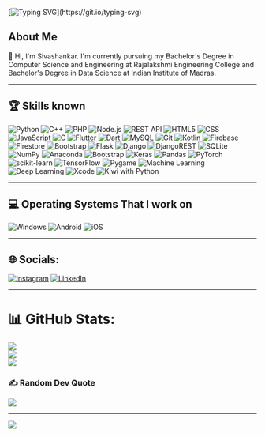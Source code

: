[![Typing SVG](https://readme-typing-svg.herokuapp.com?color=00FFFF&lines=Welcome+to+my+github+profile!)](https://git.io/typing-svg)
## About Me
👋 Hi, I'm Sivashankar. 
    I'm currently pursuing my Bachelor's Degree in Computer Science and Engineering at Rajalakshmi Engineering College and  Bachelor's Degree in Data Science at Indian Institute of Madras.

---

## 🏆 Skills known
![Python](https://img.shields.io/badge/Python-3776AB?style=for-the-badge&logo=python&logoColor=white) ![C++](https://img.shields.io/badge/-C++-00599C?style=for-the-badge&logo=c%2B%2B&logoColor=white) ![PHP](https://img.shields.io/badge/-PHP-777BB4?style=for-the-badge&logo=php&logoColor=white) ![Node.js](https://img.shields.io/badge/-Node.js-339933?style=for-the-badge&logo=node.js&logoColor=white) ![REST API](https://img.shields.io/badge/-REST%20API-6DB33F?style=for-the-badge&logo=rest-api&logoColor=white) ![HTML5](https://img.shields.io/badge/HTML5-E34F26?style=for-the-badge&logo=html5&logoColor=white) ![CSS](https://img.shields.io/badge/-CSS-1572B6?style=for-the-badge&logo=css3&logoColor=white) ![JavaScript](https://img.shields.io/badge/-JavaScript-F7DF1E?style=for-the-badge&logo=javascript&logoColor=black) ![C](https://img.shields.io/badge/C-00599C?style=for-the-badge&logo=c&logoColor=white) ![Flutter](https://img.shields.io/badge/Flutter-02569B?style=for-the-badge&logo=flutter&logoColor=white) ![Dart](https://img.shields.io/badge/Dart-0175C2?style=for-the-badge&logo=dart&logoColor=white) ![MySQL](https://img.shields.io/badge/MySQL-00000F?style=for-the-badge&logo=mysql&logoColor=white) ![Git](https://img.shields.io/badge/GIT-121011?style=for-the-badge&logo=git) ![Kotlin](https://img.shields.io/badge/kotlin-%230095D5.svg?style=for-the-badge&logo=kotlin&logoColor=white) ![Firebase](https://img.shields.io/badge/-Firebase-FFCA28?style=for-the-badge&logo=firebase&logoColor=white) ![Firestore](https://img.shields.io/badge/-Firestore-FFA000?style=for-the-badge&logo=firebase&logoColor=white) ![Bootstrap](https://img.shields.io/badge/bootstrap-%23563D7C.svg?style=for-the-badge&logo=bootstrap&logoColor=white) ![Flask](https://img.shields.io/badge/flask-%23000.svg?style=for-the-badge&logo=flask&logoColor=white) ![Django](https://img.shields.io/badge/django-%23092E20.svg?style=for-the-badge&logo=django&logoColor=white) ![DjangoREST](https://img.shields.io/badge/DJANGO-REST-ff1709?style=for-the-badge&logo=django&logoColor=white&color=ff1709&labelColor=gray) ![SQLite](https://img.shields.io/badge/sqlite-%2307405e.svg?style=for-the-badge&logo=sqlite&logoColor=white) ![NumPy](https://img.shields.io/badge/numpy-%23013243.svg?style=for-the-badge&logo=numpy&logoColor=white) ![Anaconda](https://img.shields.io/badge/Anaconda-%2344A833.svg?style=for-the-badge&logo=anaconda&logoColor=white) ![Bootstrap](https://img.shields.io/badge/bootstrap-%23563D7C.svg?style=for-the-badge&logo=bootstrap&logoColor=white) ![Keras](https://img.shields.io/badge/Keras-%23D00000.svg?style=for-the-badge&logo=Keras&logoColor=white) ![Pandas](https://img.shields.io/badge/pandas-%23150458.svg?style=for-the-badge&logo=pandas&logoColor=white) ![PyTorch](https://img.shields.io/badge/PyTorch-%23EE4C2C.svg?style=for-the-badge&logo=PyTorch&logoColor=white) ![scikit-learn](https://img.shields.io/badge/scikit--learn-%23F7931E.svg?style=for-the-badge&logo=scikit-learn&logoColor=white) ![TensorFlow](https://img.shields.io/badge/TensorFlow-%23FF6F00.svg?style=for-the-badge&logo=TensorFlow&logoColor=white) ![Pygame](https://img.shields.io/badge/Pygame-3776AB?style=for-the-badge&logo=pygame&logoColor=white) ![Machine Learning](https://img.shields.io/badge/-Machine%20Learning-FF6F00?logo=python&logoColor=white&style=for-the-badge) ![Deep Learning](https://img.shields.io/badge/-Deep%20Learning-%23FF6F00?logo=python&logoColor=white&style=for-the-badge) ![Xcode](https://img.shields.io/badge/Xcode-007ACC?style=for-the-badge&logo=xcode&logoColor=white) ![Kiwi with Python](https://img.shields.io/badge/Kiwi-3776AB?logo=python&logoColor=white&style=for-the-badge)

---

## 💻 Operating Systems That I work on
![Windows](https://img.shields.io/badge/Windows-0078D6?style=for-the-badge&logo=windows&logoColor=white) ![Android](https://img.shields.io/badge/Android-3DDC84?style=for-the-badge&logo=android&logoColor=white) ![iOS](https://img.shields.io/badge/iOS-000000?style=for-the-badge&logo=ios&logoColor=white)

---

## 🌐 Socials:
[![Instagram](https://img.shields.io/badge/Instagram-%23E4405F.svg?logo=Instagram&logoColor=white)](https://www.instagram.com/_.shadow._.prince._) [![LinkedIn](https://img.shields.io/badge/LinkedIn-%230077B5.svg?logo=linkedin&logoColor=white)](https://www.linkedin.com/in/sivashankar-s-33117b249) 

---

# 📊 GitHub Stats:
![](https://github-readme-stats.vercel.app/api?username=Siva-PythonPirates&theme=default&hide_border=false&include_all_commits=true&count_private=true)<br/>
![](https://github-readme-streak-stats.herokuapp.com/?user=Siva-PythonPirates&theme=default&hide_border=false)<br/>
![](https://github-readme-stats.vercel.app/api/top-langs/?username=Siva-PythonPirates&theme=default&hide_border=false&include_all_commits=true&count_private=true&layout=compact)

### ✍️ Random Dev Quote
![](https://quotes-github-readme.vercel.app/api?type=horizontal&theme=light)

---
[![](https://visitcount.itsvg.in/api?id=Siva-PythonPirates&label=Profile%20Views&color=0&icon=0&pretty=true)](https://visitcount.itsvg.in)
